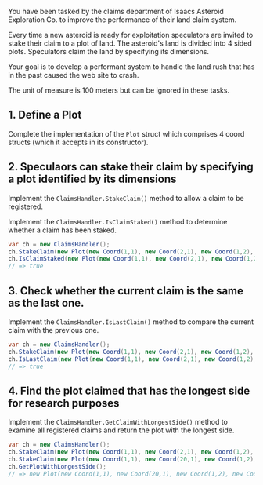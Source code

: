 You have been tasked by the claims department of Isaacs Asteroid Exploration Co. to improve the performance of their land claim system.

Every time a new asteroid is ready for exploitation speculators are invited to stake their claim to a plot of land. The asteroid's land is divided into 4 sided plots. Speculators claim the land by specifying its dimensions.

Your goal is to develop a performant system to handle the land rush that has in the past caused the web site to crash.

The unit of measure is 100 meters but can be ignored in these tasks.

## 1. Define a Plot

Complete the implementation of the `Plot` struct which comprises 4 coord structs (which it accepts in its constructor).

## 2. Speculaors can stake their claim by specifying a plot identified by its dimensions

Implement the `ClaimsHandler.StakeClaim()` method to allow a claim to be registered.

Implement the `ClaimsHandler.IsClaimStaked()` method to determine whether a claim has been staked.

```csharp
var ch = new ClaimsHandler();
ch.StakeClaim(new Plot(new Coord(1,1), new Coord(2,1), new Coord(1,2), new Coord(2,2)));
ch.IsClaimStaked(new Plot(new Coord(1,1), new Coord(2,1), new Coord(1,2), new Coord(2,2)));
// => true
```

## 3. Check whether the current claim is the same as the last one.

Implement the `ClaimsHandler.IsLastClaim()` method to compare the current claim with the previous one.

```csharp
var ch = new ClaimsHandler();
ch.StakeClaim(new Plot(new Coord(1,1), new Coord(2,1), new Coord(1,2), new Coord(2,2)));
ch.IsLastClaim(new Plot(new Coord(1,1), new Coord(2,1), new Coord(1,2), new Coord(2,2)));
// => true
```

## 4. Find the plot claimed that has the longest side for research purposes

Implement the `ClaimsHandler.GetClaimWithLongestSide()` method to examine all registered claims and return the plot with the longest side.

```csharp
var ch = new ClaimsHandler();
ch.StakeClaim(new Plot(new Coord(1,1), new Coord(2,1), new Coord(1,2), new Coord(2,2)));
ch.StakeClaim(new Plot(new Coord(1,1), new Coord(20,1), new Coord(1,2), new Coord(2,2)));
ch.GetPlotWithLongestSide();
// => new Plot(new Coord(1,1), new Coord(20,1), new Coord(1,2), new Coord(2,2))
```
